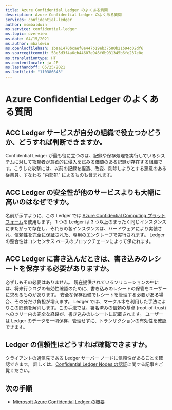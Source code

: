 ```yaml
---
title: Azure Confidential Ledger のよくある質問
description: Azure Confidential Ledger のよくある質問
services: confidential-ledger
author: msmbaldwin
ms.service: confidential-ledger
ms.topic: overview
ms.date: 04/15/2021
ms.author: mbaldwin
ms.openlocfilehash: 1baa1470bcaef8e447b19eb37580b21b94c02df6
ms.sourcegitcommit: 58e5d3f4a6cb44607e946f6b931345b6fe237e0e
ms.translationtype: HT
ms.contentlocale: ja-JP
ms.lasthandoff: 05/25/2021
ms.locfileid: "110386643"
---
```

# <a name="frequently-asked-questions-for-azure-confidential-ledger"></a>Azure Confidential Ledger のよくある質問

## <a name="how-can-i-tell-if-the-acc-ledger-service-would-be-useful-to-my-organization"></a>ACC Ledger サービスが自分の組織で役立つかどうか、どうすれば判断できますか。

Confidential Ledger が最も役に立つのは、記録や保存処理を実行しているシステムに対して攻撃者が意欲的に侵入を試みる価値のある記録が存在する組織です。こうした攻撃には、以前の記録を捏造、改変、削除しようとする悪意のある従業員、すなわち "内部犯" によるものも含まれます。

## <a name="what-makes-acc-ledger-much-more-secure"></a>ACC Ledger の安全性が他のサービスよりも大幅に高いのはなぜですか。

名前が示すように、この Ledger では [Azure Confidential Computing プラットフォーム](../confidential-computing/index.yml)を使用します。 1 つの Ledger は 3 つ以上のまったく同じインスタンスにまたがって存在し、それらの各インスタンスは、ハードウェアにより実装され、信頼性を完全に保証された、専用のエンクレーブで実行されます。 Ledger の整合性はコンセンサス ベースのブロックチェーンによって保たれます。

## <a name="when-writing-to-the-acc-ledger-do-i-need-to-store-write-receipts"></a>ACC Ledger に書き込んだときは、書き込みのレシートを保存する必要がありますか。

必ずしもその必要はありません。 現在提供されているソリューションの中には、将来行うログの有効性確認のために、書き込みのレシートの保管をユーザーに求めるものがあります。 安全な保存設備でレシートを管理する必要がある場合、その分だけ負担が増えます。 Ledger では、マークル木を利用した手法によりこの問題を解消します。この手法では、署名済みの信頼の基点 (root-of-trust) へのツリー内の完全な経路が、書き込みのレシートに記載されます。 ユーザーは Ledger のデータを一切保存、管理せずに、トランザクションの有効性を確認できます。

## <a name="how-do-i-verify-ledgers-authenticity"></a>Ledger の信頼性はどうすれば確認できますか。

クライアントの通信先である Ledger サーバー ノードに信頼性があることを確認できます。 詳しくは、[Confidential Ledger Nodes の認証](authenticate-ledger-nodes.md)に関する記事をご覧ください。



## <a name="next-steps"></a>次の手順

- [Microsoft Azure Confidential Ledger の概要](overview.md)